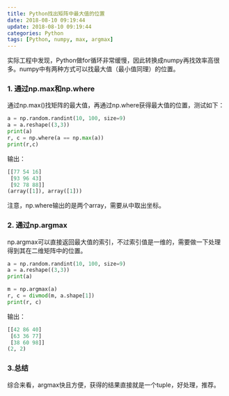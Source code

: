 ```yaml
---
title: Python找出矩阵中最大值的位置
date: 2018-08-10 09:19:44
update: 2018-08-10 09:19:44
categories: Python
tags: [Python, numpy, max, argmax]
---
```


实际工程中发现，Python做for循环非常缓慢，因此转换成numpy再找效率高很多。numpy中有两种方式可以找最大值（最小值同理）的位置。

<!--more-->

### 1. 通过np.max和np.where

通过np.max()找矩阵的最大值，再通过np.where获得最大值的位置，测试如下：

```Python
a = np.random.randint(10, 100, size=9)
a = a.reshape((3,3))
print(a)
r, c = np.where(a == np.max(a))
print(r,c)
```

输出：

```Python
[[77 54 16]
 [93 96 43]
 [92 78 88]]
(array([1]), array([1]))
```

注意，np.where输出的是两个array，需要从中取出坐标。

### 2. 通过np.argmax

np.argmax可以直接返回最大值的索引，不过索引值是一维的，需要做一下处理得到其在二维矩阵中的位置。

```Python
a = np.random.randint(10, 100, size=9)
a = a.reshape((3,3))
print(a)

m = np.argmax(a)
r, c = divmod(m, a.shape[1])
print(r, c)
```

输出：

```Python
[[42 86 40]
 [63 36 77]
 [38 60 98]]
(2, 2)
```

### 3.总结

综合来看，argmax快且方便，获得的结果直接就是一个tuple，好处理，推荐。